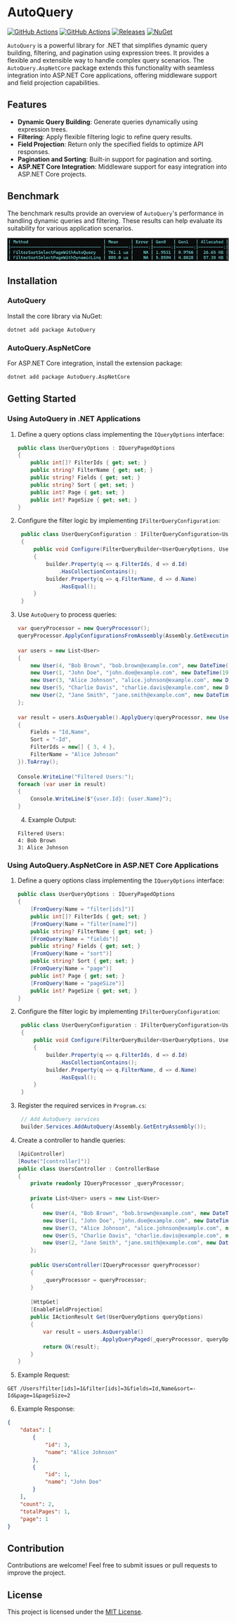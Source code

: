 # AutoQuery

[![GitHub Actions](https://github.com/willysoft/AutoQuery/workflows/build-debug/badge.svg)](https://github.com/willysoft/AutoQuery/actions) [![GitHub Actions](https://github.com/willysoft/AutoQuery/workflows/build-release/badge.svg)](https://github.com/willysoft/AutoQuery/actions) [![Releases](https://img.shields.io/github/v/release/willysoft/AutoQuery.svg)](https://github.com/willysoft/AutoQuery/releases) [![NuGet](https://img.shields.io/nuget/vpre/AutoQuery.svg)](https://www.nuget.org/packages/AutoQuery/)

`AutoQuery` is a powerful library for .NET that simplifies dynamic query building, filtering, and pagination using expression trees. It provides a flexible and extensible way to handle complex query scenarios. The `AutoQuery.AspNetCore` package extends this functionality with seamless integration into ASP.NET Core applications, offering middleware support and field projection capabilities.

## Features

- **Dynamic Query Building**: Generate queries dynamically using expression trees.
- **Filtering**: Apply flexible filtering logic to refine query results.
- **Field Projection**: Return only the specified fields to optimize API responses.
- **Pagination and Sorting**: Built-in support for pagination and sorting.
- **ASP.NET Core Integration**: Middleware support for easy integration into ASP.NET Core projects.

## Benchmark

The benchmark results provide an overview of `AutoQuery`'s performance in handling dynamic queries and filtering. These results can help evaluate its suitability for various application scenarios.

![](imgs/benchmarks.jpg)

## Installation

### AutoQuery

Install the core library via NuGet:

```bash
dotnet add package AutoQuery
```

### AutoQuery.AspNetCore

For ASP.NET Core integration, install the extension package:

```bash
dotnet add package AutoQuery.AspNetCore
```

## Getting Started

### Using AutoQuery in .NET Applications

1. Define a query options class implementing the `IQueryOptions` interface:
    ```csharp
    public class UserQueryOptions : IQueryPagedOptions
    {
        public int[]? FilterIds { get; set; }
        public string? FilterName { get; set; }
        public string? Fields { get; set; }
        public string? Sort { get; set; }
        public int? Page { get; set; }
        public int? PageSize { get; set; }
    }
    ```
2. Configure the filter logic by implementing `IFilterQueryConfiguration`:
   ```csharp
    public class UserQueryConfiguration : IFilterQueryConfiguration<UserQueryOptions, User>
    {
        public void Configure(FilterQueryBuilder<UserQueryOptions, User> builder)
        {
            builder.Property(q => q.FilterIds, d => d.Id)
                .HasCollectionContains();
            builder.Property(q => q.FilterName, d => d.Name)
                .HasEqual();
        }
    }
    ```
3. Use `AutoQuery` to process queries:
    ```csharp
    var queryProcessor = new QueryProcessor();
    queryProcessor.ApplyConfigurationsFromAssembly(Assembly.GetExecutingAssembly());
    
    var users = new List<User>
    {
        new User(4, "Bob Brown", "bob.brown@example.com", new DateTime(1988, 12, 30)),
        new User(1, "John Doe", "john.doe@example.com", new DateTime(1990, 1, 1)),
        new User(3, "Alice Johnson", "alice.johnson@example.com", new DateTime(1992, 8, 23)),
        new User(5, "Charlie Davis", "charlie.davis@example.com", new DateTime(1995, 3, 10)),
        new User(2, "Jane Smith", "jane.smith@example.com", new DateTime(1985, 5, 15)),
    };
    
    var result = users.AsQueryable().ApplyQuery(queryProcessor, new UserQueryOptions()
    {
        Fields = "Id,Name",
        Sort = "-Id",
        FilterIds = new[] { 3, 4 },
        FilterName = "Alice Johnson"
    }).ToArray();
    
    Console.WriteLine("Filtered Users:");
    foreach (var user in result)
    {
        Console.WriteLine($"{user.Id}: {user.Name}");
    }
    ```
    4. Example Output:
    ```plaintext
    Filtered Users:
    4: Bob Brown
    3: Alice Johnson
    ```

### Using AutoQuery.AspNetCore in ASP.NET Core Applications

1. Define a query options class implementing the `IQueryOptions` interface:
    ```csharp
    public class UserQueryOptions : IQueryPagedOptions
    {
        [FromQuery(Name = "filter[ids]")]
        public int[]? FilterIds { get; set; }
        [FromQuery(Name = "filter[name]")]
        public string? FilterName { get; set; }
        [FromQuery(Name = "fields")]
        public string? Fields { get; set; }
        [FromQuery(Name = "sort")]
        public string? Sort { get; set; }
        [FromQuery(Name = "page")]
        public int? Page { get; set; }
        [FromQuery(Name = "pageSize")]
        public int? PageSize { get; set; }
    }
    ```
2. Configure the filter logic by implementing `IFilterQueryConfiguration`:
   ```csharp
    public class UserQueryConfiguration : IFilterQueryConfiguration<UserQueryOptions, User>
    {
        public void Configure(FilterQueryBuilder<UserQueryOptions, User> builder)
        {
            builder.Property(q => q.FilterIds, d => d.Id)
                .HasCollectionContains();
            builder.Property(q => q.FilterName, d => d.Name)
                .HasEqual();
        }
    }
    ```
3. Register the required services in `Program.cs`:
   ```csharp
    // Add AutoQuery services
    builder.Services.AddAutoQuery(Assembly.GetEntryAssembly());
    ```
4. Create a controller to handle queries:
    ```csharp
    [ApiController]
    [Route("[controller]")]
    public class UsersController : ControllerBase
    {
        private readonly IQueryProcessor _queryProcessor;
    
        private List<User> users = new List<User>
        {
            new User(4, "Bob Brown", "bob.brown@example.com", new DateTime(1988, 12, 30)),
            new User(1, "John Doe", "john.doe@example.com", new DateTime(1990, 1, 1)),
            new User(3, "Alice Johnson", "alice.johnson@example.com", new DateTime(1992, 8, 23)),
            new User(5, "Charlie Davis", "charlie.davis@example.com", new DateTime(1995, 3, 10)),
            new User(2, "Jane Smith", "jane.smith@example.com", new DateTime(1985, 5, 15)),
        };
    
        public UsersController(IQueryProcessor queryProcessor)
        {
            _queryProcessor = queryProcessor;
        }
    
        [HttpGet]
        [EnableFieldProjection]
        public IActionResult Get(UserQueryOptions queryOptions)
        {
            var result = users.AsQueryable()
                              .ApplyQueryPaged(_queryProcessor, queryOptions);
            return Ok(result);
        }
    }
    ```
5. Example Request:
```http
GET /Users?filter[ids]=1&filter[ids]=3&fields=Id,Name&sort=-Id&page=1&pageSize=2
```
6. Example Response:
```json
{
    "datas": [
        {
            "id": 3,
            "name": "Alice Johnson"
        },
        {
            "id": 1,
            "name": "John Doe"
        }
    ],
    "count": 2,
    "totalPages": 1,
    "page": 1
}
```

## Contribution

Contributions are welcome! Feel free to submit issues or pull requests to improve the project.

## License

This project is licensed under the [MIT License](./LICENSE).
